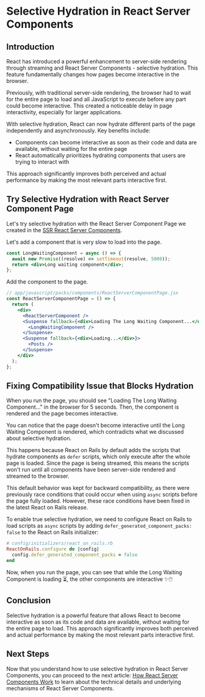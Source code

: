 # Selective Hydration in React Server Components

## Introduction

React has introduced a powerful enhancement to server-side rendering through streaming and React Server Components - selective hydration. This feature fundamentally changes how pages become interactive in the browser.

Previously, with traditional server-side rendering, the browser had to wait for the entire page to load and all JavaScript to execute before any part could become interactive. This created a noticeable delay in page interactivity, especially for larger applications.

With selective hydration, React can now hydrate different parts of the page independently and asynchronously. Key benefits include:

- Components can become interactive as soon as their code and data are available, without waiting for the entire page
- React automatically prioritizes hydrating components that users are trying to interact with

This approach significantly improves both perceived and actual performance by making the most relevant parts interactive first.

## Try Selective Hydration with React Server Component Page

Let's try selective hydration with the React Server Component Page we created in the [SSR React Server Components](./server-side-rendering.md).

Let's add a component that is very slow to load into the page.

```jsx
const LongWaitingComponent = async () => {
  await new Promise((resolve) => setTimeout(resolve, 5000));
  return <div>Long waiting component</div>;
};
```

Add the component to the page.

```jsx
// app/javascript/packs/components/ReactServerComponentPage.jsx
const ReactServerComponentPage = () => {
  return (
    <div>
      <ReactServerComponent />
      <Suspense fallback={<div>Loading The Long Waiting Component...</div>}>
        <LongWaitingComponent />
      </Suspense>
      <Suspense fallback={<div>Loading...</div>}>
        <Posts />
      </Suspense>
    </div>
  );
};
```

## Fixing Compatibility Issue that Blocks Hydration

When you run the page, you should see "Loading The Long Waiting Component..." in the browser for 5 seconds. Then, the component is rendered and the page becomes interactive.

You can notice that the page doesn't become interactive until the Long Waiting Component is rendered, which contradicts what we discussed about selective hydration.

This happens because React on Rails by default adds the scripts that hydrate components as `defer` scripts, which only execute after the whole page is loaded. Since the page is being streamed, this means the scripts won't run until all components have been server-side rendered and streamed to the browser.

This default behavior was kept for backward compatibility, as there were previously race conditions that could occur when using `async` scripts before the page fully loaded. However, these race conditions have been fixed in the latest React on Rails release.

To enable true selective hydration, we need to configure React on Rails to load scripts as `async` scripts by adding `defer_generated_component_packs: false` to the React on Rails initializer:

```ruby
# config/initializers/react_on_rails.rb
ReactOnRails.configure do |config|
  config.defer_generated_component_packs = false
end
```

Now, when you run the page, you can see that while the Long Waiting Component is loading ⏳, the other components are interactive ✨🖱️

## Conclusion

Selective hydration is a powerful feature that allows React to become interactive as soon as its code and data are available, without waiting for the entire page to load. This approach significantly improves both perceived and actual performance by making the most relevant parts interactive first.

## Next Steps

Now that you understand how to use selective hydration in React Server Components, you can proceed to the next article: [How React Server Components Work](how-react-server-components-work.md) to learn about the technical details and underlying mechanisms of React Server Components.
